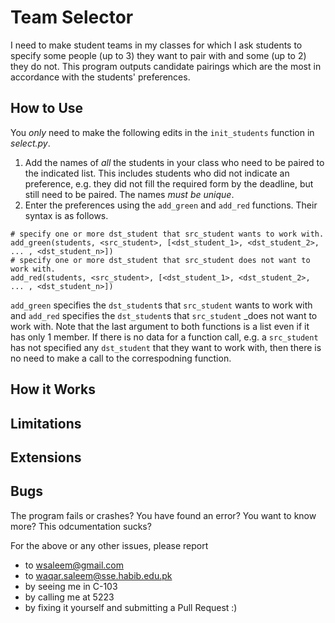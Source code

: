 # Team Selector

I need to make student teams in my classes for which I ask students to specify some people (up to 3) they want to pair with and some (up to 2) they do not. This program outputs candidate pairings which are the most in accordance with the students' preferences.

## How to Use

You _only_ need to make the following edits in the `init_students` function in _select.py_.
1. Add the names of _all_ the students in your class who need to be paired to the indicated list. This includes students who did not indicate an preference, e.g. they did not fill the required form by the deadline, but still need to be paired. The names _must be unique_.
1. Enter the preferences using the `add_green` and `add_red` functions. Their syntax is as follows.
```
# specify one or more dst_student that src_student wants to work with.
add_green(students, <src_student>, [<dst_student_1>, <dst_student_2>, ... , <dst_student_n>])
# specify one or more dst_student that src_student does not want to work with.
add_red(students, <src_student>, [<dst_student_1>, <dst_student_2>, ... , <dst_student_n>])
```
`add_green` specifies the `dst_student`s that `src_student` wants to work with and `add_red` specifies the `dst_student`s that `src_student` _does not want to work with. Note that the last argument to both functions is a list even if it has only 1 member. If there is no data for a function call, e.g. a `src_student` has not specified any `dst_student` that they want to work with, then there is no need to make a call to the correspodning function.

## How it Works


## Limitations


## Extensions


## Bugs

The program fails or crashes? You have found an error? You want to know more? This odcumentation sucks?

For the above or any other issues, please report
- to <wsaleem@gmail.com> 
- to <waqar.saleem@sse.habib.edu.pk>
- by seeing me in C-103
- by calling me at 5223
- by fixing it yourself and submitting a Pull Request :)
